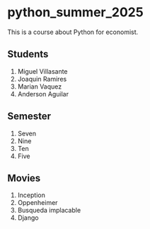 # python_summer_2025
This is a course about Python for economist.
## Students 
1. Miguel Villasante
2. Joaquin Ramires
3. Marian Vaquez
4. Anderson Aguilar

## Semester 
1. Seven
2. Nine
3. Ten
4. Five
   
## Movies 
1. Inception
2. Oppenheimer
3. Busqueda implacable
4. Django 
